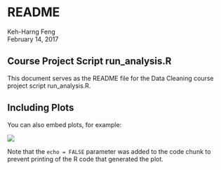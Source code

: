 # README
Keh-Harng Feng  
February 14, 2017  



## Course Project Script run_analysis.R

This document serves as the README file for the Data Cleaning course project script run_analysis.R.

## Including Plots

You can also embed plots, for example:

![](README_files/figure-html/pressure-1.png)<!-- -->

Note that the `echo = FALSE` parameter was added to the code chunk to prevent printing of the R code that generated the plot.
